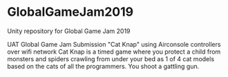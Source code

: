 # GlobalGameJam2019
Unity repository for Global Game Jam 2019

UAT Global Game Jam Submission "Cat Knap" using Airconsole controllers over wifi network 
Cat Knap is a timed game where you protect a child from monsters and spiders crawling from under your bed as 1 of 4 cat models based on the cats of all the programmers. You shoot a gattling gun.
